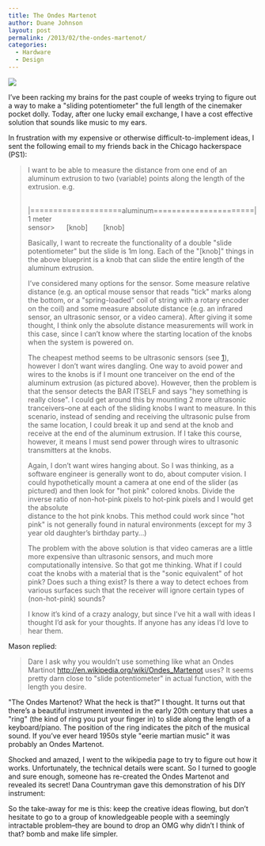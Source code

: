 ```yaml
---
title: The Ondes Martenot
author: Duane Johnson
layout: post
permalink: /2013/02/the-ondes-martenot/
categories:
  - Hardware
  - Design
---
```


![][1]

 [1]: /images/2013-02/ondes-martenot.jpg

I’ve been racking my brains for the past couple of weeks trying to figure out a way to make a "sliding potentiometer" the full length of the cinemaker pocket dolly. Today, after one lucky email exchange, I have a cost effective solution that sounds like music to my ears.

In frustration with my expensive or otherwise difficult-to-implement ideas, I sent the following email to my friends back in the Chicago hackerspace (PS1):

> I want to be able to measure the distance from one end of an aluminum extrusion to two (variable) points along the length of the extrusion. e.g.
>
>
>
>  
> |====================aluminum======================| 1 meter  
> sensor>           [knob]            [knob]
>
>
> 
>
> Basically, I want to recreate the functionality of a double "slide potentiometer" but the slide is 1m long. Each of the "[knob]" things in the above blueprint is a knob that can slide the entire length of the aluminum extrusion.
> 
> I’ve considered many options for the sensor. Some measure relative distance (e.g. an optical mouse sensor that reads "tick" marks along the bottom, or a "spring-loaded" coil of string with a rotary encoder on the coil) and some measure absolute distance (e.g. an infrared sensor, an ultrasonic sensor, or a video camera). After giving it some thought, I think only the absolute distance measurements will work in this case, since I can’t know where the starting location of the knobs when the system is powered on.
> 
> The cheapest method seems to be ultrasonic sensors (see [1]), however I don’t want wires dangling. One way to avoid power and wires to the knobs is if I mount one tranceiver on the end of the aluminum extrusion (as pictured above). However, then the problem is that the sensor detects the BAR ITSELF and says "hey something is really close". I could get around this by mounting 2 more ultrasonic tranceivers–one at each of the sliding knobs I want to measure. In this scenario, instead of sending and receiving the ultrasonic pulse from the same location, I could break it up and send at the knob and receive at the end of the aluminum extrusion. If I take this course, however, it means I must send power through wires to ultrasonic transmitters at the knobs.
> 
> Again, I don’t want wires hanging about. So I was thinking, as a software engineer is generally wont to do, about computer vision. I could hypothetically mount a camera at one end of the slider (as pictured) and then look for "hot pink" colored knobs. Divide the inverse ratio of non-hot-pink pixels to hot-pink pixels and I would get the absolute  
> distance to the hot pink knobs. This method could work since "hot pink" is not generally found in natural environments (except for my 3 year old daughter’s birthday party…) 
> 
> The problem with the above solution is that video cameras are a little more expensive than ultrasonic sensors, and much more computationally intensive. So that got me thinking. What if I could coat the knobs with a material that is the "sonic equivalent" of hot pink? Does such a thing exist? Is there a way to detect echoes from various surfaces such that the receiver will ignore certain types of (non-hot-pink) sounds?
> 
> I know it’s kind of a crazy analogy, but since I’ve hit a wall with ideas I thought I’d ask for your thoughts. If anyone has any ideas I’d love to hear them.

Mason replied:

> Dare I ask why you wouldn’t use something like what an Ondes Martinot http://en.wikipedia.org/wiki/Ondes_Martenot uses? It seems pretty darn close to "slide potentiometer" in actual function, with the length you desire.

"The Ondes Martenot? What the heck is that?" I thought. It turns out that there’s a beautiful instrument invented in the early 20th century that uses a "ring" (the kind of ring you put your finger in) to slide along the length of a keyboard/piano. The position of the ring indicates the pitch of the musical sound. If you’ve ever heard 1950s style "eerie martian music" it was probably an Ondes Martenot.

Shocked and amazed, I went to the wikipedia page to try to figure out how it works. Unfortunately, the technical details were scant. So I turned to google and sure enough, someone has re-created the Ondes Martenot and revealed its secret! Dana Countryman gave this demonstration of his DIY instrument:

So the take-away for me is this: keep the creative ideas flowing, but don’t hesitate to go to a group of knowledgeable people with a seemingly intractable problem–they are bound to drop an OMG why didn’t I think of that? bomb and make life simpler.